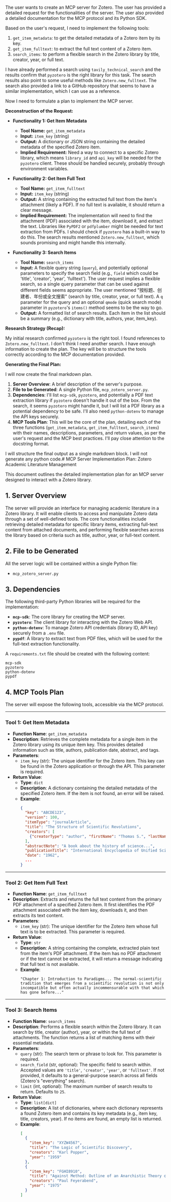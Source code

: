 <thought>The user wants to create an MCP server for Zotero.
The user has provided a detailed request for the functionalities of the server.
The user also provided a detailed documentation for the MCP protocol and its Python SDK.

Based on the user's request, I need to implement the following tools:
1.  `get_item_metadata`: to get the detailed metadata of a Zotero item by its key.
2.  `get_item_fulltext`: to extract the full text content of a Zotero item.
3.  `search_items`: to perform a flexible search in the Zotero library by title, creator, year, or full text.

I have already performed a search using `tavily_technical_search` and the results confirm that `pyzotero` is the right library for this task. The search results also point to some useful methods like `Zotero.new_fulltext`. The search also provided a link to a GitHub repository that seems to have a similar implementation, which I can use as a reference.

Now I need to formulate a plan to implement the MCP server.

**Deconstruction of the Request:**

*   **Functionality 1: Get Item Metadata**
    *   **Tool Name:** `get_item_metadata`
    *   **Input:** `item_key` (string)
    *   **Output:** A dictionary or JSON string containing the detailed metadata of the specified Zotero item.
    *   **Implied Requirement:** Need a way to connect to a specific Zotero library, which means `library_id` and `api_key` will be needed for the `pyzotero` client. These should be handled securely, probably through environment variables.

*   **Functionality 2: Get Item Full Text**
    *   **Tool Name:** `get_item_fulltext`
    *   **Input:** `item_key` (string)
    *   **Output:** A string containing the extracted full text from the item's attachment (likely a PDF). If no full text is available, it should return a clear message.
    *   **Implied Requirement:** The implementation will need to find the attachment (PDF) associated with the item, download it, and extract the text. Libraries like `PyPDF2` or `pdfplumber` might be needed for text extraction from PDFs. I should check if `pyzotero` has a built-in way to do this. The search results mentioned `Zotero.new_fulltext`, which sounds promising and might handle this internally.

*   **Functionality 3: Search Items**
    *   **Tool Name:** `search_items`
    *   **Input:** A flexible query string (`query`), and potentially optional parameters to specify the search field (e.g., `field` which could be 'title', 'creator', 'year', 'fulltext'). The user request implies a flexible search, so a single query parameter that can be used against different fields seems appropriate. The user mentioned "按标题、创建者、年份或全文搜索" (search by title, creator, year, or full text). A `q` parameter for the query and an optional `qmode` (quick search mode) parameter in `pyzotero`'s `items()` method seems to be the way to go.
    *   **Output:** A formatted list of search results. Each item in the list should be a summary (e.g., dictionary with title, authors, year, item_key).

**Research Strategy (Recap):**

My initial research confirmed `pyzotero` is the right tool. I found references to `Zotero.new_fulltext`. I don't think I need another search. I have enough information to create the plan. The key will be to structure the tools correctly according to the MCP documentation provided.

**Generating the Final Plan:**

I will now create the final markdown plan.

1.  **Server Overview**: A brief description of the server's purpose.
2.  **File to be Generated**: A single Python file, `mcp_zotero_server.py`.
3.  **Dependencies**: I'll list `mcp-sdk`, `pyzotero`, and potentially a PDF text extraction library if `pyzotero` doesn't handle it out of the box. From the search, it seems `pyzotero` might handle it, but I will list a PDF library as a potential dependency to be safe. I'll also need `python-dotenv` to manage the API keys securely.
4.  **MCP Tools Plan**: This will be the core of the plan, detailing each of the three functions (`get_item_metadata`, `get_item_fulltext`, `search_items`) with their names, descriptions, parameters, and return values, as per the user's request and the MCP best practices. I'll pay close attention to the docstring format.

I will structure the final output as a single markdown block. I will not generate any python code.# MCP Server Implementation Plan: Zotero Academic Literature Management

This document outlines the detailed implementation plan for an MCP server designed to interact with a Zotero library.

## 1. Server Overview

The server will provide an interface for managing academic literature in a Zotero library. It will enable clients to access and manipulate Zotero data through a set of well-defined tools. The core functionalities include retrieving detailed metadata for specific library items, extracting full-text content from attached documents, and performing flexible searches across the library based on criteria such as title, author, year, or full-text content.

## 2. File to be Generated

All the server logic will be contained within a single Python file:
*   `mcp_zotero_server.py`

## 3. Dependencies

The following third-party Python libraries will be required for the implementation:

*   **`mcp-sdk`**: The core library for creating the MCP server.
*   **`pyzotero`**: The client library for interacting with the Zotero Web API.
*   **`python-dotenv`**: To manage Zotero API credentials (library ID, API key) securely from a `.env` file.
*   **`pypdf`**: A library to extract text from PDF files, which will be used for the full-text extraction functionality.

A `requirements.txt` file should be created with the following content:
```
mcp-sdk
pyzotero
python-dotenv
pypdf
```

## 4. MCP Tools Plan

The server will expose the following tools, accessible via the MCP protocol.

---

### **Tool 1: Get Item Metadata**

*   **Function Name**: `get_item_metadata`
*   **Description**: Retrieves the complete metadata for a single item in the Zotero library using its unique item key. This provides detailed information such as title, authors, publication date, abstract, and tags.
*   **Parameters**:
    *   `item_key` (str): The unique identifier for the Zotero item. This key can be found in the Zotero application or through the API. This parameter is required.
*   **Return Value**:
    *   **Type**: `dict`
    *   **Description**: A dictionary containing the detailed metadata of the specified Zotero item. If the item is not found, an error will be raised.
    *   **Example**:
        ```json
        {
          "key": "ABCDE123",
          "version": 100,
          "itemType": "journalArticle",
          "title": "The Structure of Scientific Revolutions",
          "creators": [
            {"creatorType": "author", "firstName": "Thomas S.", "lastName": "Kuhn"}
          ],
          "abstractNote": "A book about the history of science...",
          "publicationTitle": "International Encyclopedia of Unified Science",
          "date": "1962",
          ...
        }
        ```

---

### **Tool 2: Get Item Full Text**

*   **Function Name**: `get_item_fulltext`
*   **Description**: Extracts and returns the full text content from the primary PDF attachment of a specified Zotero item. It first identifies the PDF attachment associated with the item key, downloads it, and then extracts its text content.
*   **Parameters**:
    *   `item_key` (str): The unique identifier for the Zotero item whose full text is to be extracted. This parameter is required.
*   **Return Value**:
    *   **Type**: `str`
    *   **Description**: A string containing the complete, extracted plain text from the item's PDF attachment. If the item has no PDF attachment or if the text cannot be extracted, it will return a message indicating that full text is not available.
    *   **Example**:
        ```
        "Chapter 1: Introduction to Paradigms... The normal-scientific tradition that emerges from a scientific revolution is not only incompatible but often actually incommensurable with that which has gone before..."
        ```

---

### **Tool 3: Search Items**

*   **Function Name**: `search_items`
*   **Description**: Performs a flexible search within the Zotero library. It can search by title, creator (author), year, or within the full text of attachments. The function returns a list of matching items with their essential metadata.
*   **Parameters**:
    *   `query` (str): The search term or phrase to look for. This parameter is required.
    *   `search_field` (str, optional): The specific field to search within. Accepted values are `'title'`, `'creator'`, `'year'`, or `'fulltext'`. If not provided, it defaults to a general-purpose search across all fields (Zotero's "everything" search).
    *   `limit` (int, optional): The maximum number of search results to return. Defaults to `25`.
*   **Return Value**:
    *   **Type**: `list[dict]`
    *   **Description**: A list of dictionaries, where each dictionary represents a found Zotero item and contains its key metadata (e.g., item key, title, creators, year). If no items are found, an empty list is returned.
    *   **Example**:
        ```json
        [
          {
            "item_key": "XYZW4567",
            "title": "The Logic of Scientific Discovery",
            "creators": "Karl Popper",
            "year": "1959"
          },
          {
            "item_key": "FGHI8910",
            "title": "Against Method: Outline of an Anarchistic Theory of Knowledge",
            "creators": "Paul Feyerabend",
            "year": "1975"
          }
        ]
        ```